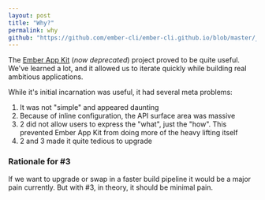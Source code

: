 ```yaml
---
layout: post
title: "Why?"
permalink: why
github: "https://github.com/ember-cli/ember-cli.github.io/blob/master/_posts/2014-04-04-why.md"
---
```


The [Ember App Kit](https://github.com/stefanpenner/ember-app-kit) (_now deprecated_) project proved to be quite useful.
We've learned a lot, and it allowed us to iterate quickly while building real ambitious applications.

While it's initial incarnation was useful, it had several meta problems:

1. It was not "simple" and appeared daunting
2. Because of inline configuration, the API surface area was massive
3. 2 did not allow users to express the "what", just the "how". This prevented Ember App Kit from doing more of the heavy lifting itself
4. 2 and 3 made it quite tedious to upgrade

### Rationale for #3

If we want to upgrade or swap in a faster build pipeline it would be a major pain currently. But with #3, in theory, it should be minimal pain.

